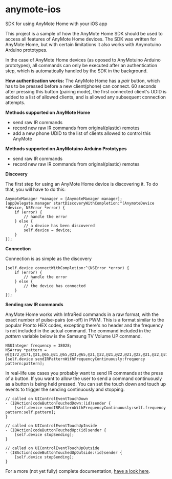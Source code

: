 # anymote-ios
SDK for using AnyMote Home with your iOS app

This project is a sample of how the AnyMote Home SDK should be used to access all features of AnyMote Home devices. The SDK was written for AnyMote Home, but with certain limitations it also works with Anymotuino Arduino prototypes.

In the case of AnyMote Home devices (as oposed to AnyMotuino Arduino prototypes), all commands can only be executed after an authentication step, which is automatically handled by the SDK in the background.

**How authentication works:**
The AnyMote Home has a *pair* button, which has to be pressed before a new client(phone) can connect. 60 seconds after pressing this button (pairing mode), the first connected client's UDID is added to a list of allowed clients, and is allowed any subsequent connection attempts.

**Methods supported on AnyMote Home**
- send raw IR commands
- record new raw IR commands from original(plastic) remotes
- add a new phone UDID to the list of clients allowed to control this AnyMote

**Methods supported on AnyMotuino Arduino Prototypes**
- send raw IR commands
- record new raw IR commands from original(plastic) remotes


**Discovery**

The first step for using an AnyMote Home device is discovering it. To do that, you will have to do this:

```
AnymoteManager *manager = [AnymoteManager manager];
[appDelegate.manager startDiscoveryWithCompletion:^(AnymoteDevice *device, NSError *error) {
    if (error) {
    	// handle the error
    } else {
        // a device has been discovered
        self.device = device;
    }
}];

```

**Connection**

Connection is as simple as the discovery

```
[self.device connectWithCompletion:^(NSError *error) {
    if (error) {
        // handle the error
    } else {
        // the device has connected
    }
}];
```

**Sending raw IR commands**

AnyMote Home works with InfraRed commands in a raw format, with the exact number of pulse-pairs (on-off) in PWM. This is a format similar to the popular Pronto HEX codes, excepting there's no header and the frequency is not included in the actual command. The command included in the *pattern* variable below is the Samsung TV Volume UP command.

```
NSUInteger frequency = 38028;
NSArray *pattern = @[@172,@171,@21,@65,@21,@65,@21,@65,@21,@22,@21,@22,@21,@22,@21,@22,@21,@22,@21,@65,@21,@65,@21,@65,@21,@22,@21,@22,@21,@22,@21,@22,@21,@22,@21,@65,@21,@65,@21,@65,@21,@22,@21,@22,@21,@22,@21,@22,@21,@22,@21,@22,@21,@22,@21,@22,@21,@65,@21,@65,@21,@65,@21,@65,@21,@65,@21,@1673];
[self.device sendIRPatternWithFrequencyContinuously:frequency pattern:pattern];
```

In real-life use cases you probably want to send IR commands at the press of a button. If you want to allow the user to send a command continuously as a button is being held pressed. You can set the touch down and touch up events to trigger the sending continuously and stopping.

```
// called on UIControlEventTouchDown
- (IBAction)codeButtonTouchedDown:(id)sender {
    [self.device sendIRPatternWithFrequencyContinuously:self.frequency pattern:self.pattern];
}

// called on UIControlEventTouchUpInside
- (IBAction)codeButtonTouchedUp:(id)sender {
    [self.device stopSending];
}

// called on UIControlEventTouchUpOutside
- (IBAction)codeButtonTouchedUpOutside:(id)sender {
    [self.device stopSending];
}
```

For a more (not yet fully) complete documentation, [have a look here](colortiger.com/anymote-doc/ios/).
